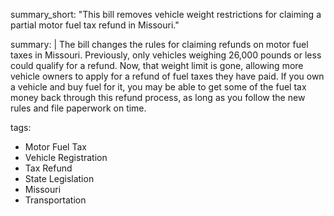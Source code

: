 summary_short: "This bill removes vehicle weight restrictions for claiming a partial motor fuel tax refund in Missouri."

summary: |
  The bill changes the rules for claiming refunds on motor fuel taxes in Missouri. Previously, only vehicles weighing 26,000 pounds or less could qualify for a refund. Now, that weight limit is gone, allowing more vehicle owners to apply for a refund of fuel taxes they have paid. If you own a vehicle and buy fuel for it, you may be able to get some of the fuel tax money back through this refund process, as long as you follow the new rules and file paperwork on time.

tags:
  - Motor Fuel Tax
  - Vehicle Registration
  - Tax Refund
  - State Legislation
  - Missouri
  - Transportation

